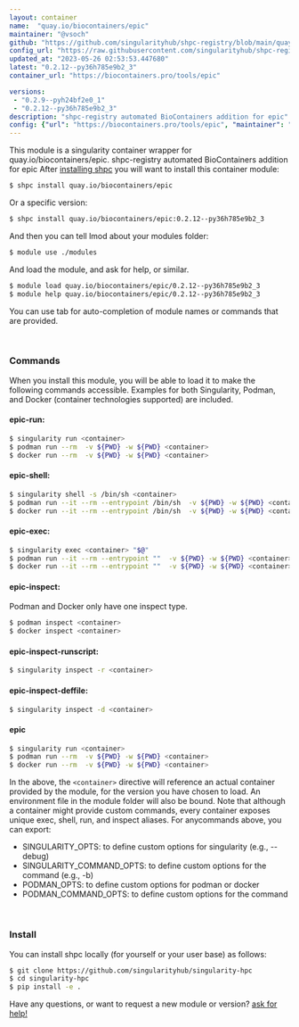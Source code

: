 ```yaml
---
layout: container
name:  "quay.io/biocontainers/epic"
maintainer: "@vsoch"
github: "https://github.com/singularityhub/shpc-registry/blob/main/quay.io/biocontainers/epic/container.yaml"
config_url: "https://raw.githubusercontent.com/singularityhub/shpc-registry/main/quay.io/biocontainers/epic/container.yaml"
updated_at: "2023-05-26 02:53:53.447680"
latest: "0.2.12--py36h785e9b2_3"
container_url: "https://biocontainers.pro/tools/epic"

versions:
 - "0.2.9--pyh24bf2e0_1"
 - "0.2.12--py36h785e9b2_3"
description: "shpc-registry automated BioContainers addition for epic"
config: {"url": "https://biocontainers.pro/tools/epic", "maintainer": "@vsoch", "description": "shpc-registry automated BioContainers addition for epic", "latest": {"0.2.12--py36h785e9b2_3": "sha256:622323cdd5771c01b8eda17709eaf608f368a44a63cea02167b0a15068046ede"}, "tags": {"0.2.9--pyh24bf2e0_1": "sha256:17c5ad416be4e34da39eba6f2d0f354a5202a4bd3ad44a69491d24cd082c8368", "0.2.12--py36h785e9b2_3": "sha256:622323cdd5771c01b8eda17709eaf608f368a44a63cea02167b0a15068046ede"}, "docker": "quay.io/biocontainers/epic"}
---
```


This module is a singularity container wrapper for quay.io/biocontainers/epic.
shpc-registry automated BioContainers addition for epic
After [installing shpc](#install) you will want to install this container module:


```bash
$ shpc install quay.io/biocontainers/epic
```

Or a specific version:

```bash
$ shpc install quay.io/biocontainers/epic:0.2.12--py36h785e9b2_3
```

And then you can tell lmod about your modules folder:

```bash
$ module use ./modules
```

And load the module, and ask for help, or similar.

```bash
$ module load quay.io/biocontainers/epic/0.2.12--py36h785e9b2_3
$ module help quay.io/biocontainers/epic/0.2.12--py36h785e9b2_3
```

You can use tab for auto-completion of module names or commands that are provided.

<br>

### Commands

When you install this module, you will be able to load it to make the following commands accessible.
Examples for both Singularity, Podman, and Docker (container technologies supported) are included.

#### epic-run:

```bash
$ singularity run <container>
$ podman run --rm  -v ${PWD} -w ${PWD} <container>
$ docker run --rm  -v ${PWD} -w ${PWD} <container>
```

#### epic-shell:

```bash
$ singularity shell -s /bin/sh <container>
$ podman run --it --rm --entrypoint /bin/sh  -v ${PWD} -w ${PWD} <container>
$ docker run --it --rm --entrypoint /bin/sh  -v ${PWD} -w ${PWD} <container>
```

#### epic-exec:

```bash
$ singularity exec <container> "$@"
$ podman run --it --rm --entrypoint ""  -v ${PWD} -w ${PWD} <container> "$@"
$ docker run --it --rm --entrypoint ""  -v ${PWD} -w ${PWD} <container> "$@"
```

#### epic-inspect:

Podman and Docker only have one inspect type.

```bash
$ podman inspect <container>
$ docker inspect <container>
```

#### epic-inspect-runscript:

```bash
$ singularity inspect -r <container>
```

#### epic-inspect-deffile:

```bash
$ singularity inspect -d <container>
```



#### epic

```bash
$ singularity run <container>
$ podman run --rm  -v ${PWD} -w ${PWD} <container>
$ docker run --rm  -v ${PWD} -w ${PWD} <container>
```


In the above, the `<container>` directive will reference an actual container provided
by the module, for the version you have chosen to load. An environment file in the
module folder will also be bound. Note that although a container
might provide custom commands, every container exposes unique exec, shell, run, and
inspect aliases. For anycommands above, you can export:

 - SINGULARITY_OPTS: to define custom options for singularity (e.g., --debug)
 - SINGULARITY_COMMAND_OPTS: to define custom options for the command (e.g., -b)
 - PODMAN_OPTS: to define custom options for podman or docker
 - PODMAN_COMMAND_OPTS: to define custom options for the command

<br>

### Install

You can install shpc locally (for yourself or your user base) as follows:

```bash
$ git clone https://github.com/singularityhub/singularity-hpc
$ cd singularity-hpc
$ pip install -e .
```

Have any questions, or want to request a new module or version? [ask for help!](https://github.com/singularityhub/singularity-hpc/issues)